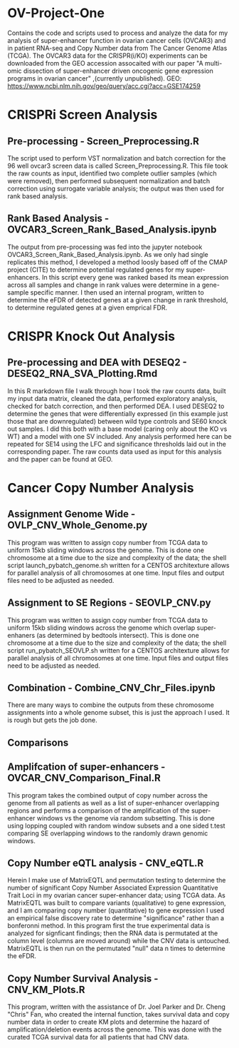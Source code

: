 # OV-Project-One
Contains the code and scripts used to process and analyze the data for my analysis of super-enhancer function in ovarian cancer cells (OVCAR3) and in patient RNA-seq and Copy Number data from The Cancer Genome Atlas (TCGA). The OVCAR3 data for the CRISPR(i/KO) experiments can be downloaded from the GEO accession assocaited with our paper "A multi-omic dissection of super-enhancer driven oncogenic gene expression programs in ovarian cancer" ,(currently unpublished).
GEO: https://www.ncbi.nlm.nih.gov/geo/query/acc.cgi?acc=GSE174259
# CRISPRi Screen Analysis
## Pre-processing - Screen_Preprocessing.R
The script used to perform VST normalization and batch correction for the 96 well ovcar3 screen data is called Screen_Preprocessing.R. This file took the raw counts as input, identified two complete outlier samples (which were removed), then performed subsequent normalization and batch correction using surrogate variable analysis; the output was then used for rank based analysis. 
## Rank Based Analysis - OVCAR3_Screen_Rank_Based_Analysis.ipynb
The output from pre-processing was fed into the jupyter notebook OVCAR3_Screen_Rank_Based_Analysis.ipynb. As we only had single replicates this method, I developed a method loosly based off of the CMAP project (CITE) to determine potential regulated genes for my super-enhancers. In this script every gene was ranked based its mean expression across all samples and change in rank values were determine in a gene-sample specific manner. I then used an internal program, written to determine the eFDR of detected genes at a given change in rank threshold, to determine regulated genes at a given emprical FDR.  
# CRISPR Knock Out Analysis 
## Pre-processing and DEA with DESEQ2 - DESEQ2_RNA_SVA_Plotting.Rmd
In this R markdown file I walk through how I took the raw counts data, built my input data matrix, cleaned the data, performed exploratory analysis, checked for batch correction, and then performed DEA. I used DESEQ2 to determine the genes that were differentially expressed (in this example just those that are downregulated) between wild type controls and SE60 knock out samples. I did this both with a base model (caring only about the KO vs WT) and a model with one SV included. Any analysis performed here can be repeated for SE14 using the LFC and significance thresholds laid out in the corresponding paper. The raw counts data used as input for this analysis and the paper can be found at GEO. 
# Cancer Copy Number Analysis 
## Assignment Genome Wide - OVLP_CNV_Whole_Genome.py
This program was written to assign copy number from TCGA data to uniform 15kb sliding windows across the genome. This is done one chromosome at a time due to the size and complexity of the data; the shell script launch_pybatch_genome.sh written for a CENTOS architexture allows for parallel analysis of all chromosomes at one time. Input files and output files need to be adjusted as needed. 
## Assignment to SE Regions - SEOVLP_CNV.py
This program was written to assign copy number from TCGA data to uniform 15kb sliding windows across the genome which overlap super-enhaners (as determined by bedtools intersect). This is done one chromosome at a time due to the size and complexity of the data; the shell script run_pybatch_SEOVLP.sh written for a CENTOS architexture allows for parallel analysis of all chromosomes at one time. Input files and output files need to be adjusted as needed. 
## Combination - Combine_CNV_Chr_Files.ipynb
There are many ways to combine the outputs from these chromosome assignments into a whole genome subset, this is just the approach I used. It is rough but gets the job done. 
## Comparisons
## Amplifcation of super-enhancers - OVCAR_CNV_Comparison_Final.R
This program takes the combined output of copy number across the genome from all patients as well as a list of super-enhancer overlapping regions and performs a comparison of the amplification of the super-enhancer windows vs the genome via random subsetting. This is done using lopping coupled with random window subsets and a one sided t.test comparing SE overlapping windows to the randomly drawn genomic windows.  
## Copy Number eQTL analysis - CNV_eQTL.R
Herein I make use of MatrixEQTL and permutation testing to determine the number of significant Copy Number Associated Expression Quantitative Trait Loci in my ovarian cancer super-enhancer data; using TCGA data. As MatrixEQTL was built to compare variants (qualitative) to gene expression, and I am comparing copy number (quantitative) to gene expression I used an empirical false discovery rate to determine "significance" rather than a bonferonni method. In this program first the true experimental data is analyzed for signficant findings; then the RNA data is permutated at the column level (columns are moved around) while the CNV data is untouched. MatrixEQTL is then run on the permutated "null" data n times to determine the eFDR. 
## Copy Number Survival Analysis - CNV_KM_Plots.R 
This program, written with the assistance of Dr. Joel Parker and Dr. Cheng "Chris" Fan, who created the internal function, takes survival data and copy number data in order to create KM plots and determine the hazard of amplification/deletion events across the genome. This was done with the curated TCGA survival data for all patients that had CNV data. 
